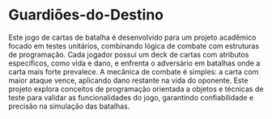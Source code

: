 # Guardiões-do-Destino

Este jogo de cartas de batalha é desenvolvido para um projeto acadêmico focado em testes unitários, combinando lógica de combate com estruturas de programação. Cada jogador possui um deck de cartas com atributos específicos, como vida e dano, e enfrenta o adversário em batalhas onde a carta mais forte prevalece. A mecânica de combate é simples: a carta com maior ataque vence, aplicando dano restante na vida do oponente. Este projeto explora conceitos de programação orientada a objetos e técnicas de teste para validar as funcionalidades do jogo, garantindo confiabilidade e precisão na simulação das batalhas.

